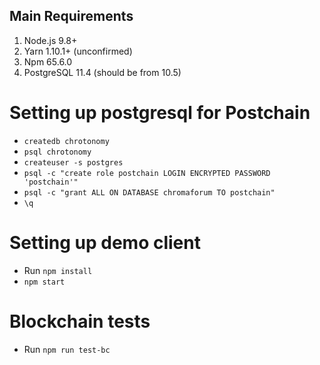 ## Main Requirements

1. Node.js 9.8+
2. Yarn 1.10.1+ (unconfirmed)
3. Npm 65.6.0
4. PostgreSQL 11.4 (should be from 10.5)

# Setting up postgresql for Postchain
* `createdb chrotonomy`
* `psql chrotonomy`
* `createuser -s postgres`
* `psql -c "create role postchain LOGIN ENCRYPTED PASSWORD 'postchain'"`
* `psql -c "grant ALL ON DATABASE chromaforum TO postchain"`
* `\q`

# Setting up demo client
* Run `npm install`
* `npm start`

# Blockchain tests
* Run `npm run test-bc`
